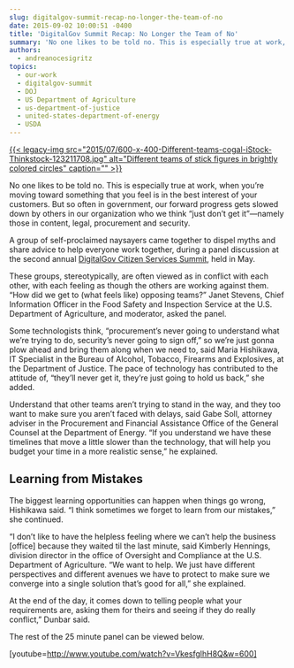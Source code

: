```yaml
---
slug: digitalgov-summit-recap-no-longer-the-team-of-no
date: 2015-09-02 10:00:51 -0400
title: 'DigitalGov Summit Recap: No Longer the Team of No'
summary: 'No one likes to be told no. This is especially true at work, when you’re moving toward something that you feel is in the best interest of your customers. But so often in government, our forward progress gets slowed down by others in our organization who we think &ldquo;just don’t get it&rdquo;&mdash;namely those in content,'
authors:
  - andreanocesigritz
topics:
  - our-work
  - digitalgov-summit
  - DOJ
  - US Department of Agriculture
  - us-department-of-justice
  - united-states-department-of-energy
  - USDA
---
```


[{{< legacy-img src="2015/07/600-x-400-Different-teams-cogal-iStock-Thinkstock-123211708.jpg" alt="Different teams of stick figures in brightly colored circles" caption="" >}}](https://s3.amazonaws.com/digitalgov/_legacy-img/2015/07/600-x-400-Different-teams-cogal-iStock-Thinkstock-123211708.jpg) 

No one likes to be told no. This is especially true at work, when you’re moving toward something that you feel is in the best interest of your customers. But so often in government, our forward progress gets slowed down by others in our organization who we think “just don’t get it”—namely those in content, legal, procurement and security.

A group of self-proclaimed naysayers came together to dispel myths and share advice to help everyone work together, during a panel discussion at the second annual [DigitalGov Citizen Services Summit](https://summit.digitalgov.gov/), held in May.

These groups, stereotypically, are often viewed as in conflict with each other, with each feeling as though the others are working against them. “How did we get to (what feels like) opposing teams?” Janet Stevens, Chief Information Officer in the Food Safety and Inspection Service at the U.S. Department of Agriculture, and moderator, asked the panel.

Some technologists think, “procurement’s never going to understand what we’re trying to do, security’s never going to sign off,” so we’re just gonna plow ahead and bring them along when we need to, said Maria Hishikawa, IT Specialist in the Bureau of Alcohol, Tobacco, Firearms and Explosives, at the Department of Justice. The pace of technology has contributed to the attitude of, “they’ll never get it, they’re just going to hold us back,” she added.

Understand that other teams aren’t trying to stand in the way, and they too want to make sure you aren’t faced with delays, said Gabe Soll, attorney adviser in the Procurement and Financial Assistance Office of the General Counsel at the Department of Energy. “If you understand we have these timelines that move a little slower than the technology, that will help you budget your time in a more realistic sense,” he explained.

## Learning from Mistakes

The biggest learning opportunities can happen when things go wrong, Hishikawa said. “I think sometimes we forget to learn from our mistakes,” she continued.

“I don’t like to have the helpless feeling where we can’t help the business [office] because they waited til the last minute, said Kimberly Hennings, division director in the office of Oversight and Compliance at the U.S. Department of Agriculture. “We want to help. We just have different perspectives and different avenues we have to protect to make sure we converge into a single solution that’s good for all,” she explained.

At the end of the day, it comes down to telling people what your requirements are, asking them for theirs and seeing if they do really conflict,” Dunbar said.

The rest of the 25 minute panel can be viewed below.

[youtube=http://www.youtube.com/watch?v=VkesfglhH8Q&w=600]

 